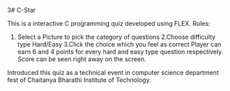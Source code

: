 3# C-Star

This is a interactive C programming quiz developed using FLEX.
Rules:

1. Select a Picture to pick the category of questions
2.Choose difficulty type Hard/Easy
3.Click the choice which you feel as correct 
Player can earn 6 and 4 points for every hard and easy type question respectively. Score can be seen right away on the screen.

Introduced this quiz as a technical event in computer science department fest of Chaitanya Bharathi Institute of Technology.
